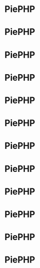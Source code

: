 # PiePHP
# PiePHP
# PiePHP
# PiePHP
# PiePHP
# PiePHP
# PiePHP
# PiePHP
# PiePHP
# PiePHP
# PiePHP
# PiePHP
